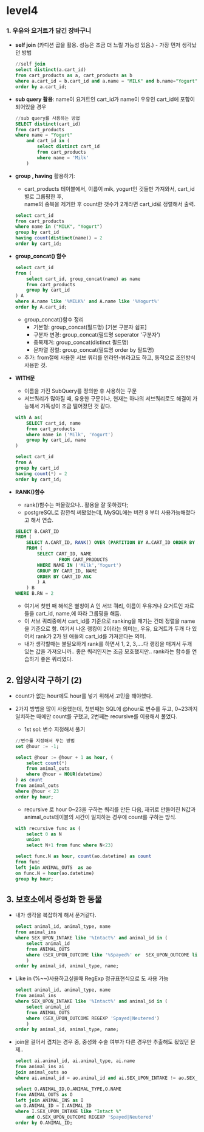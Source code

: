# level4

### 1. **우유와 요거트가 담긴 장바구니**

- **self join** (카디션 곱을 활용. 성능은 조금 더 느릴 가능성 있음.) - 가장 먼저 생각났던 방법

    ```sql
    //self join
    select distinct(a.cart_id)
    from cart_products as a, cart_products as b
    where a.cart_id = b.cart_id and a.name = "MILK" and b.name="Yogurt"
    order by a.cart_id;
    ```

- **sub query 활용**: name이 요거트인 cart_id가 name이 우유인 cart_id에 포함이 되어있을 경우

    ```sql
    //sub query를 사용하는 방법
    SELECT distinct(cart_id)
    from cart_products
    where name = "Yogurt" 
        and cart_id in (
            select distinct cart_id 
            from cart_products 
            where name = 'Milk'
        )
    ```

- **group , having** 활용하기:
    - cart_products 테이블에서, 이름이 mik, yogurt인 것들만 가져와서, cart_id별로 그룹핑한 후,  
    name의 중복을 제거한 후 count한 갯수가 2개라면 cart_id로 정렬해서 출력.

    ```sql
    select cart_id
    from cart_products
    where name in ("MILK", "Yogurt")
    group by cart_id
    having count(distinct(name)) = 2
    order by cart_id;
    ```

- **group_concat() 함수**

    ```sql
    select cart_id 
    from (
    	select cart_id, group_concat(name) as name
    	from cart_products
    	group by cart_id
    ) A
    where A.name like '%MILK%' and A.name like '%Yogurt%'
    order by A.cart_id;
    ```

    - group_concat()함수 정리
        - 기본형: group_concat(필드명) [기본 구분자 쉼표]
        - 구분자 변경: group_concat(필드명 seperator '구분자')
        - 중복제거: group_concat(distinct 필드명)
        - 문자열 정렬: group_concat(필드명 order by 필드명)
    - 추가: from절에 사용한 서브 쿼리를 인라인-뷰라고도 하고, 동적으로 조인방식 사용한 것.
- **WITH문**
    - 이름을 가진 SubQuery를 정의한 후 사용하는 구문
    - 서브쿼리가 많아질 때, 유용한 구문이나, 현재는 하나의 서브쿼리로도 해결이 가능해서 가독성이 조금 떨어졌던 것 같다.

    ```sql
    with A as(
        SELECT cart_id, name
        from cart_products
        where name in ('Milk', 'Yogurt')
        group by cart_id, name
    )

    select cart_id
    from A
    group by cart_id
    having count(*) = 2
    order by cart_id;
    ```

- **RANK()함수**
    - rank()함수는 떠올랐으나.. 활용을 잘 못하겠다;
    - postgreSQL로 잠깐씩 써봤었는데, MySQL에는 버전 8 부터 사용가능해졌다고 해서 연습.

    ```sql
    SELECT B.CART_ID 
    FROM (
        SELECT A.CART_ID, RANK() OVER (PARTITION BY A.CART_ID ORDER BY A.NAME) AS RN 
        FROM (
            SELECT CART_ID, NAME  
    				FROM CART_PRODUCTS
            WHERE NAME IN ('Milk','Yogurt')
            GROUP BY CART_ID, NAME
            ORDER BY CART_ID ASC
            ) A
        ) B
    WHERE B.RN = 2
    ```

    - 여기서 첫번 째 해석은 별칭이 A 인 서브 쿼리, 이름이 우유거나 요거트인 자료들을 cart_id, name,에 따라 그룹핑을 해둠.
    - 이 서브 쿼리중에서 cart_id를 기준으로 ranking을 매기는 건데 정렬을 name을 기준으로 함.
    여기서 나온 랭킹이 2이라는 의미는, 우유, 요거트가 두개 다 있어서 rank가 2가 된 애들의 cart_id를 가져온다는 의미.
    - 내가 생각할때는 불필요하게 rank를 하면서 1, 2, 3,....다 랭킹을 매겨서 두개 있는 값을 가져오니까.. 좋은 쿼리인지는 조금 모호했지만.. rank라는 함수를 연습하기 좋은 쿼리였다.







## 2. 입양시각 구하기 (2)

- count가 없는 hour에도 hour를 넣기 위해서 고민을 해야했다.

- 2가지 방법을 많이 사용했는데, 첫번째는 SQL에 @hour로 변수를 두고, 0~23까지 일치하는 때에만 count를 구했고, 2번째는 recursive를 이용해서 풀었다.
    - 1st sol: 변수 지정해서 풀기

    ```sql
    //변수를 지정해서 푸는 방법
    set @hour := -1;

    select @hour := @hour + 1 as hour, (
        select count(*)
        from animal_outs
        where @hour = HOUR(datetime)
    ) as count
    from animal_outs
    where @hour < 23
    order by hour;
    ```

    - recursive 로 hour 0~23을 구하는 쿼리를 만든 다음, 재귀로 만들어진 N값과 animal_outs테이블의 시간이 일치하는 경우에 count를 구하는 방식.

    ```sql
    with recursive func as (
    	select 0 as N
    	union
    	select N+1 from func where N<23)

    select func.N as hour, count(ao.datetime) as count
    from func
    left join ANIMAL_OUTS  as ao
    on func.N = hour(ao.datetime)
    group by hour;
    ```

    

    

    

## 3. 보호소에서 중성화 한 동물

- 내가 생각을 복잡하게 해서 푼거같다.

    ```sql
    select animal_id, animal_type, name
    from animal_ins
    where SEX_UPON_INTAKE like '%Intact%' and animal_id in (
        select animal_id 
        from ANIMAL_OUTS 
        where (SEX_UPON_OUTCOME like '%Spayed%' or  SEX_UPON_OUTCOME like '%Neutered%')
        )
    order by animal_id, animal_type, name;
    ```

- Like in (%~~)사용하고싶을때  RegExp 정규표현식으로 도 사용 가능

    ```sql
    select animal_id, animal_type, name
    from animal_ins
    where SEX_UPON_INTAKE like '%Intact%' and animal_id in (
        select animal_id 
        from ANIMAL_OUTS 
        where (SEX_UPON_OUTCOME REGEXP 'Spayed|Neutered')
        )
    order by animal_id, animal_type, name;
    ```

- join을 걸어서 겹치는 경우 중, 중성화 수술 여부가 다른 경우만 추출해도 됬었던 문제..

    ```sql
    select ai.animal_id, ai.animal_type, ai.name
    from animal_ins ai
    join animal_outs ao
    where ai.animal_id = ao.animal_id and ai.SEX_UPON_INTAKE != ao.SEX_UPON_OUTCOME;
    ```

    ```sql
    select O.ANIMAL_ID,O.ANIMAL_TYPE,O.NAME 
    from ANIMAL_OUTS as O 
    left join ANIMAL_INS as I 
    on O.ANIMAL_ID = I.ANIMAL_ID 
    where I.SEX_UPON_INTAKE like "Intact %" 
        and O.SEX_UPON_OUTCOME REGEXP 'Spayed|Neutered' 
    order by O.ANIMAL_ID;
    ```